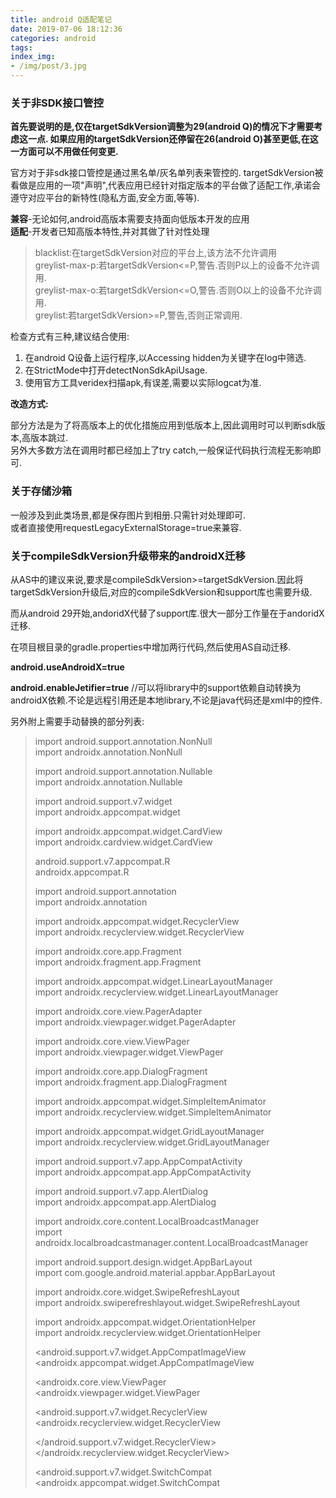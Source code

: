 ```yaml
---
title: android Q适配笔记
date: 2019-07-06 18:12:36
categories: android
tags:
index_img:
- /img/post/3.jpg
---
```


### 关于非SDK接口管控

**首先要说明的是,仅在targetSdkVersion调整为29(android Q)的情况下才需要考虑这一点.
如果应用的targetSdkVersion还停留在26(android O)甚至更低,在这一方面可以不用做任何变更.**

官方对于非sdk接口管控是通过黑名单/灰名单列表来管控的.
targetSdkVersion被看做是应用的一项"声明",代表应用已经针对指定版本的平台做了适配工作,承诺会遵守对应平台的新特性(隐私方面,安全方面,等等).


**兼容**-无论如何,android高版本需要支持面向低版本开发的应用  
**适配**-开发者已知高版本特性,并对其做了针对性处理


> blacklist:在targetSdkVersion对应的平台上,该方法不允许调用  
> greylist-max-p:若targetSdkVersion<=P,警告.否则P以上的设备不允许调用.  
> greylist-max-o:若targetSdkVersion<=O,警告.否则O以上的设备不允许调用.  
> greylist:若targetSdkVersion>=P,警告,否则正常调用.

检查方式有三种,建议结合使用:

1. 在android Q设备上运行程序,以Accessing hidden为关键字在log中筛选.
2. 在StrictMode中打开detectNonSdkApiUsage.
3. 使用官方工具veridex扫描apk,有误差,需要以实际logcat为准.

**改造方式:**

部分方法是为了将高版本上的优化措施应用到低版本上,因此调用时可以判断sdk版本,高版本跳过.  
另外大多数方法在调用时都已经加上了try catch,一般保证代码执行流程无影响即可.

### 关于存储沙箱
一般涉及到此类场景,都是保存图片到相册.只需针对处理即可.  
或者直接使用requestLegacyExternalStorage=true来兼容.

### 关于compileSdkVersion升级带来的androidX迁移

从AS中的建议来说,要求是compileSdkVersion>=targetSdkVersion.因此将targetSdkVersion升级后,对应的compileSdkVersion和support库也需要升级.

而从android 29开始,andoridX代替了support库.很大一部分工作量在于andoridX迁移.

在项目根目录的gradle.properties中增加两行代码,然后使用AS自动迁移.

**android.useAndroidX=true**

**android.enableJetifier=true**
//可以将library中的support依赖自动转换为androidX依赖.不论是远程引用还是本地library,不论是java代码还是xml中的控件.

另外附上需要手动替换的部分列表:

> import android.support.annotation.NonNull  
> import androidx.annotation.NonNull
> 
>
> import android.support.annotation.Nullable  
> import androidx.annotation.Nullable
> 
> import android.support.v7.widget  
> import androidx.appcompat.widget
> 
> import androidx.appcompat.widget.CardView  
> import androidx.cardview.widget.CardView
> 
> android.support.v7.appcompat.R  
> androidx.appcompat.R
> 
> import android.support.annotation  
> import androidx.annotation
> 
> import androidx.appcompat.widget.RecyclerView  
> import androidx.recyclerview.widget.RecyclerView
> 
> import androidx.core.app.Fragment  
> import androidx.fragment.app.Fragment
> 
> import androidx.appcompat.widget.LinearLayoutManager  
> import androidx.recyclerview.widget.LinearLayoutManager
> 
> import androidx.core.view.PagerAdapter  
> import androidx.viewpager.widget.PagerAdapter
> 
> import androidx.core.view.ViewPager  
> import androidx.viewpager.widget.ViewPager
> 
> import androidx.core.app.DialogFragment  
> import androidx.fragment.app.DialogFragment
> 
> import androidx.appcompat.widget.SimpleItemAnimator  
> import androidx.recyclerview.widget.SimpleItemAnimator
> 
> import androidx.appcompat.widget.GridLayoutManager  
> import androidx.recyclerview.widget.GridLayoutManager
> 
> import android.support.v7.app.AppCompatActivity  
> import androidx.appcompat.app.AppCompatActivity
> 
> import android.support.v7.app.AlertDialog  
> import androidx.appcompat.app.AlertDialog
> 
> import androidx.core.content.LocalBroadcastManager  
> import androidx.localbroadcastmanager.content.LocalBroadcastManager
> 
> import android.support.design.widget.AppBarLayout  
> import com.google.android.material.appbar.AppBarLayout
> 
> import androidx.core.widget.SwipeRefreshLayout  
> import androidx.swiperefreshlayout.widget.SwipeRefreshLayout
> 
> import androidx.appcompat.widget.OrientationHelper  
> import androidx.recyclerview.widget.OrientationHelper
> 
> <android.support.v7.widget.AppCompatImageView  
> <androidx.appcompat.widget.AppCompatImageView
> 
> <androidx.core.view.ViewPager  
> <androidx.viewpager.widget.ViewPager
> 
> <android.support.v7.widget.RecyclerView  
> <androidx.recyclerview.widget.RecyclerView
> 
> </android.support.v7.widget.RecyclerView>  
> </androidx.recyclerview.widget.RecyclerView>
> 
> <android.support.v7.widget.SwitchCompat  
> <androidx.appcompat.widget.SwitchCompat

